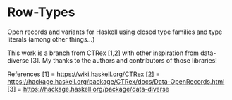 Row-Types
=======

Open records and variants for Haskell using closed type families and type literals
(among other things...)

This work is a branch from CTRex [1,2] with other inspiration from data-diverse [3].
My thanks to the authors and contributors of those libraries!

References
[1] = https://wiki.haskell.org/CTRex
[2] = https://hackage.haskell.org/package/CTRex/docs/Data-OpenRecords.html
[3] = https://hackage.haskell.org/package/data-diverse